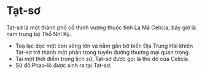 # Tạt-sơ

Tạt-sơ là một thành phố cổ thịnh vượng thuộc tỉnh La Mã Celicia, bây giờ là nam trung bộ Thổ Nhĩ Kỳ.
- Toạ lạc dọc một con sông lớn và nằm gần bờ biển Địa Trung Hải khiến Tạt-sơ trở thành một phần trong tuyến đường thương mại quan trọng.
- Tại một thời điểm trong lịch sử, Tạt-sơ được gọi là thủ đô của Celicia.
- Sứ đồ Phao-lô được sinh ra tại Tạt-sơ.

